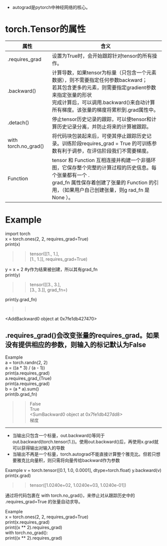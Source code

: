 * autograd是pytorch中神经网络的核心。

torch.Tensor的属性
====
属性|含义
----|----
.requires_grad|设置为True时，会开始跟踪针对tensor的所有操作。
.backward()|计算导数，如果tensor为标量（只包含一个元素数据），则不需要指定任何参数backward；<br>若其包含更多的元素，则需要指定gradient参数来指定张量的形状<br>完成计算后，可以调用.backward()来自动计算所有梯度。该张量的梯度将累积到.grad属性中。
.detach()|停止tensor历史记录的跟踪，可以使tensor和计算历史记录分离，并防止将来的计算被跟踪。
with torch.no_grad()|将代码块包装起来后，可使其停止跟踪历史记录。训练阶段requires_grad = True 的可训练参数有利于调参，在评估阶段我们不需要梯度。
Function|tensor 和 Function 互相连接并构建一个非循环图，它保存整个完整的计算过程的历史信息。每个张量都有一个 .<br>grad_fn 属性保存着创建了张量的 Function 的引用，（如果用户自己创建张量，则g rad_fn 是 None ）。

Example
=====
import torch<br>
x = torch.ones(2, 2, requires_grad=True)<br>
print(x)<br>
>>tensor([[1., 1.],<br>
        [1., 1.]], requires_grad=True)

y = x + 2   #y作为结果被创建，所以其有grad_fn<br>
print(y)<br>
>>tensor([[3., 3.],<br>
        [3., 3.]], grad_fn=<AddBackward0>)<br>

print(y.grad_fn)<br>
>><br>
<AddBackward0 object at 0x7fe1db427470><br>

.requires_grad()会改变张量的requires_grad。如果没有提供相应的参数，则输入的标记默认为False
----
Example<br>
a = torch.randn(2, 2)<br>
a = ((a * 3) / (a - 1))<br>
print(a.requires_grad)<br>
a.requires_grad_(True)<br>
print(a.requires_grad)<br>
b = (a * a).sum()<br>
print(b.grad_fn)<br>
>>False<br>
  True<br>
  <SumBackward0 object at 0x7fe1db427dd8><br>
梯度
----
* 当输出只包含一个标量，out.backward()等同于out.backward(torch.tensor(1.))。使用out.backward()后，再使用x.grad就可以获得输出对输入的导数
* 当输出不再是一个标量，torch.autograd不能直接计算整个雅克比。但若只想要雅克比向量积，则只需将向量传给backward作为参数

Example
v = torch.tensor([0.1, 1.0, 0.0001], dtype=torch.float)
y.backward(v)
print(x.grad)
>>tensor([1.0240e+02, 1.0240e+03, 1.0240e-01])

通过将代码包裹在 with torch.no_grad()，来停止对从跟踪历史中的 .requires_grad=True 的张量自动求导。

Example<br>
x = torch.ones(2, 2, requires_grad=True)<br>
print(x.requires_grad)<br>
print((x ** 2).requires_grad)<br>
with torch.no_grad():<br>
    print((x ** 2).requires_grad)<br>

